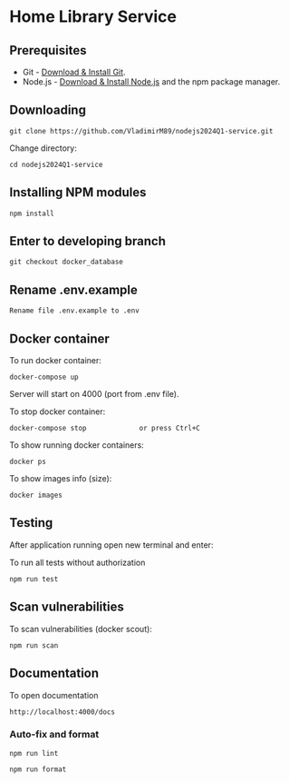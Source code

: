 # Home Library Service

## Prerequisites

- Git - [Download & Install Git](https://git-scm.com/downloads).
- Node.js - [Download & Install Node.js](https://nodejs.org/en/download/) and the npm package manager.

## Downloading

```
git clone https://github.com/VladimirM89/nodejs2024Q1-service.git
```

Change directory:

```
cd nodejs2024Q1-service
```

## Installing NPM modules

```
npm install
```

## Enter to developing branch

```
git checkout docker_database
```

## Rename .env.example

```
Rename file .env.example to .env
```

## Docker container

To run docker container:

```
docker-compose up
```

Server will start on 4000 (port from .env file).

To stop docker container:

```
docker-compose stop             or press Ctrl+C
```

To show running docker containers:

```
docker ps
```

To show images info (size):

```
docker images
```

## Testing

After application running open new terminal and enter:

To run all tests without authorization

```
npm run test
```

## Scan vulnerabilities

To scan vulnerabilities (docker scout):

```
npm run scan
```

## Documentation

To open documentation

```
http://localhost:4000/docs
```

### Auto-fix and format

```
npm run lint
```

```
npm run format
```
